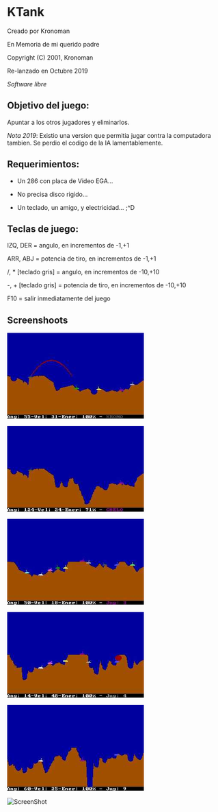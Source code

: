 # KTank

Creado por Kronoman

En Memoria de mi querido padre

Copyright (C) 2001, Kronoman

Re-lanzado en Octubre 2019

*Software libre*

## Objetivo del juego:

Apuntar a los otros jugadores y eliminarlos.

*Nota 2019*: Existio una version que permitia jugar contra la computadora tambien. Se perdio el codigo de la IA lamentablemente.

## Requerimientos:


* Un 286 con placa de Video EGA... 

* No precisa disco rigido...

* Un teclado, un amigo, y electricidad... ;^D


## Teclas de juego:

IZQ, DER = angulo, en incrementos de -1,+1

ARR, ABJ = potencia de tiro, en incrementos de -1,+1

/, * [teclado gris] = angulo, en incrementos de -10,+10

-, + [teclado gris] = potencia de tiro, en incrementos de -10,+10

F10 = salir inmediatamente del juego 

## Screenshoots

![ScreenShot](/screenshots/1.jpg)

![ScreenShot](/screenshots/2.jpg)

![ScreenShot](/screenshots/3.jpg)

![ScreenShot](/screenshots/4.jpg)

![ScreenShot](/screenshots/5.jpg)

![ScreenShot](/screenshots/6.jpg)

